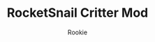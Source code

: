 ---
title: RocketSnail Critter Mod
author:
- Rookie 
description: This mod lets you play as RocketSnail's critter
code: eyJ2ZXJzaW9uIjoiMSIsIm5hbWUiOiJSb2NrZXRTbmFpbCBDcml0dGVyIE1vZCIsImF1dGhvciI6IlJvb2tpZSIsImRlc2NyaXB0aW9uIjoiVGhpcyBtb2QgbGV0cyB5b3UgcGxheSBhcyBSb2NrZXRTbmFpbCdzIGNyaXR0ZXIiLCJoYW1zdGVyIjoiaHR0cHM6Ly9pLmltZ3VyLmNvbS9YMVhRdDVsLnBuZyIsImJlYXZlciI6IiIsInNuYWlsIjoiIiwiaXRlbXMiOiIiLCJ0YXZlblByb3BzIjoiIiwiZGF0ZSI6MTU1Nzk0MzY5Njg0OH0=
---